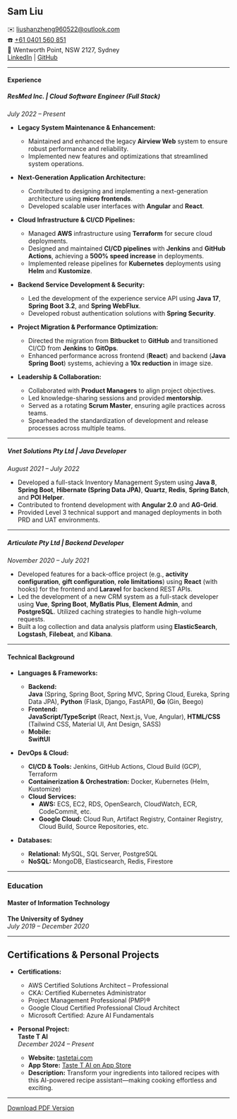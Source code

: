 ## Sam Liu
✉️ liushanzheng960522@outlook.com  
☎️ [+61 0401 560 851](tel:+610401560851)  
📍 Wentworth Point, NSW 2127, Sydney  
[LinkedIn](https://www.linkedin.com/in/sam-shanzheng-l-993207179/) | [GitHub](https://github.com/shanzhengliu)

---
#### Experience
##### **ResMed Inc.** | **Cloud Software Engineer (Full Stack)**  
*July 2022 – Present*

- **Legacy System Maintenance & Enhancement:**  
  - Maintained and enhanced the legacy **Airview Web** system to ensure robust performance and reliability.  
  - Implemented new features and optimizations that streamlined system operations.

- **Next-Generation Application Architecture:**  
  - Contributed to designing and implementing a next-generation architecture using **micro frontends**.  
  - Developed scalable user interfaces with **Angular** and **React**.

- **Cloud Infrastructure & CI/CD Pipelines:**  
  - Managed **AWS** infrastructure using **Terraform** for secure cloud deployments.  
  - Designed and maintained **CI/CD pipelines** with **Jenkins** and **GitHub Actions**, achieving a **500% speed increase** in deployments.  
  - Implemented release pipelines for **Kubernetes** deployments using **Helm** and **Kustomize**.

- **Backend Service Development & Security:**  
  - Led the development of the experience service API using **Java 17**, **Spring Boot 3.2**, and **Spring WebFlux**.  
  - Developed robust authentication solutions with **Spring Security**.

- **Project Migration & Performance Optimization:**  
  - Directed the migration from **Bitbucket** to **GitHub** and transitioned CI/CD from **Jenkins** to **GitOps**.  
  - Enhanced performance across frontend (**React**) and backend (**Java Spring Boot**) systems, achieving a **10x reduction** in image size.

- **Leadership & Collaboration:**  
  - Collaborated with **Product Managers** to align project objectives.  
  - Led knowledge-sharing sessions and provided **mentorship**.  
  - Served as a rotating **Scrum Master**, ensuring agile practices across teams.  
  - Spearheaded the standardization of development and release processes across multiple teams.

---

##### **Vnet Solutions Pty Ltd** | **Java Developer**  
*August 2021 – July 2022*

- Developed a full-stack Inventory Management System using **Java 8**, **Spring Boot**, **Hibernate (Spring Data JPA)**, **Quartz**, **Redis**, **Spring Batch**, and **POI Helper**.
- Contributed to frontend development with **Angular 2.0** and **AG-Grid**.
- Provided Level 3 technical support and managed deployments in both PRD and UAT environments.

---

##### **Articulate Pty Ltd** | **Backend Developer**  
*November 2020 – July 2021*

- Developed features for a back-office project (e.g., **activity configuration**, **gift configuration**, **role limitations**) using **React** (with hooks) for the frontend and **Laravel** for backend REST APIs.
- Led the development of a new CRM system as a full-stack developer using **Vue**, **Spring Boot**, **MyBatis Plus**, **Element Admin**, and **PostgreSQL**. Utilized caching strategies to handle high-volume requests.
- Built a log collection and data analysis platform using **ElasticSearch**, **Logstash**, **Filebeat**, and **Kibana**.

---

#### Technical Background

- **Languages & Frameworks:**
  - **Backend:**  
    **Java** (Spring, Spring Boot, Spring MVC, Spring Cloud, Eureka, Spring Data JPA), **Python** (Flask, Django, FastAPI), **Go** (Gin, Beego)
  - **Frontend:**  
    **JavaScript/TypeScript** (React, Next.js, Vue, Angular), **HTML/CSS** (Tailwind CSS, Material UI, Ant Design, SASS)
  - **Mobile:**  
    **SwiftUI**

- **DevOps & Cloud:**
  - **CI/CD & Tools:** Jenkins, GitHub Actions, Cloud Build (GCP), Terraform  
  - **Containerization & Orchestration:** Docker, Kubernetes (Helm, Kustomize)  
  - **Cloud Services:**  
    - **AWS:** ECS, EC2, RDS, OpenSearch, CloudWatch, ECR, CodeCommit, etc.  
    - **Google Cloud:** Cloud Run, Artifact Registry, Container Registry, Cloud Build, Source Repositories, etc.

- **Databases:**
  - **Relational:** MySQL, SQL Server, PostgreSQL  
  - **NoSQL:** MongoDB, Elasticsearch, Redis, Firestore

---

### Education

#### **Master of Information Technology**  
**The University of Sydney**  
*July 2019 – December 2020*  

---

## Certifications & Personal Projects

- **Certifications:**  
  - AWS Certified Solutions Architect – Professional  
  - CKA: Certified Kubernetes Administrator  
  - Project Management Professional (PMP)®  
  - Google Cloud Certified Professional Cloud Architect  
  - Microsoft Certified: Azure AI Fundamentals

- **Personal Project:**  
  **Taste T AI**  
  *December 2024 – Present*  
  - **Website:** [tastetai.com](https://www.tastetai.com/)  
  - **App Store:** [Taste T AI on App Store](https://apps.apple.com/us/app/taste-t-ai/id6738065650)  
  - **Description:** Transform your ingredients into tailored recipes with this AI-powered recipe assistant—making cooking effortless and exciting.

---

[Download PDF Version](./shanzheng.liu-CV-software-engineer.pdf)
